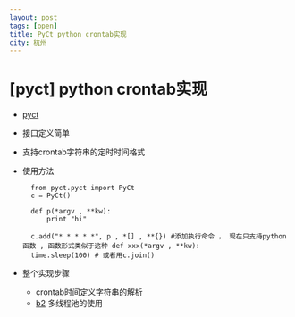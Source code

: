 ```yaml
---
layout: post
tags: [open]
title: PyCt python crontab实现	
city: 杭州 
---
```




[pyct] python crontab实现
========
+ [pyct](https://github.com/intohole/pyct)
+ 接口定义简单
+ 支持crontab字符串的定时时间格式
+ 使用方法
	
	
		from pyct.pyct import PyCt
		c = PyCt()
    		
		def p(*argv , **kw):
        	print "hi"
				
		c.add("* * * * *", p , *[] , **{}) #添加执行命令 ， 现在只支持python函数 , 函数形式类似于这种 def xxx(*argv , **kw):  
		time.sleep(100) # 或者用c.join()

+ 整个实现步骤
	- crontab时间定义字符串的解析
    - [b2](https://github.com/intohole/b2) 多线程池的使用
